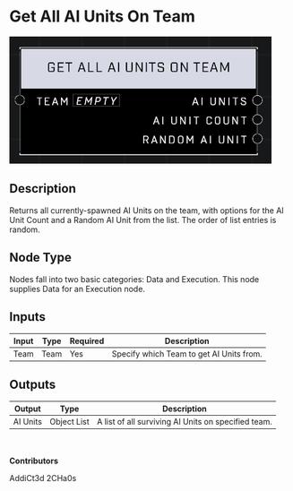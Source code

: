 # Get All AI Units On Team
![alt text](get-all-ai-units-on-team.png)
## Description
Returns all currently-spawned AI Units on the team, with options for the AI Unit Count and a Random AI Unit from the list. The order of list entries is random.

## Node Type
Nodes fall into two basic categories: Data and Execution. This node supplies Data for an Execution node.

## Inputs
| Input            | Type             | Required | Description												    |
|------------------|------------------|----------|--------------------------------------------------------------|
| Team | Team | Yes | Specify which Team to get AI Units from. |

## Outputs
| Output           | Type             | Description												     |
|------------------|------------------|--------------------------------------------------------------|
| AI Units | Object List | A list of all surviving AI Units on specified team. |

\
\
**Contributors**

AddiCt3d 2CHa0s